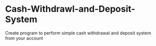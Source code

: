 # Cash-Withdrawl-and-Deposit-System
Create program to perform simple cash withdrawal and deposit system from your account
